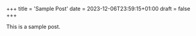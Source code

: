+++
title = 'Sample Post'
date = 2023-12-06T23:59:15+01:00
draft = false
+++

This is a sample post.
```